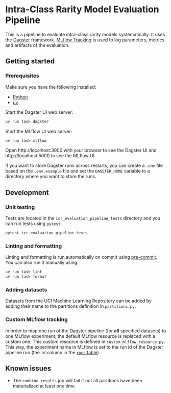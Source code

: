 # Intra-Class Rarity Model Evaluation Pipeline

This is a pipeline to evaluate intra-class rarity models systematically. It uses the [Dagster](https://dagster.io/)
framework.
[MLflow Tracking](https://mlflow.org/docs/latest/tracking/) is used to log parameters, metrics and artifacts of the
evaluation.

## Getting started

### Prerequisites

Make sure you have the following installed:

- [Python](https://www.python.org/downloads/)
- [uv](https://docs.astral.sh/uv/getting-started/installation/)

Start the Dagster UI web server:

```bash
uv run task dagster
```

Start the MLflow UI web server:

```bash
uv run task mlflow
```

Open http://localhost:3000 with your browser to see the Dagster UI and http://localhost:5000 to see the MLflow UI.

If you want to store Dagster runs across restarts, you can create a `.env` file based on the `.env.example` file and set
the `DAGSTER_HOME` variable to a directory where you want to store the runs.

## Development

### Unit testing

Tests are located in the `icr_evaluation_pipeline_tests` directory and you can run tests using `pytest`:

```bash
pytest icr_evaluation_pipeline_tests
```

### Linting and formatting

Linting and formatting is run automatically on commit using [pre-commit](https://pre-commit.com/).
You can also run it manually using:

```bash
uv run task lint
uv run task format
```

### Adding datasets

Datasets from the UCI Machine Learning Repository can be added by adding their name to the partitions definition in
`partitions.py`.

### Custom MLflow tracking

In order to map one run of the Dagster pipeline (for **all** specified datasets) to one MLflow experiment, the default
MLflow resource is replaced with a custom one. This custom resource is defined in `custom_mlflow_resource.py`.
This way, the experiment name in MLflow is set to the run id of the Dagster pipeline run (the `id` column in the [
`runs` table](http://localhost:3000/runs)).

## Known issues

- The `combine_results` job will fail if not all partitions have been materialized at least one time
